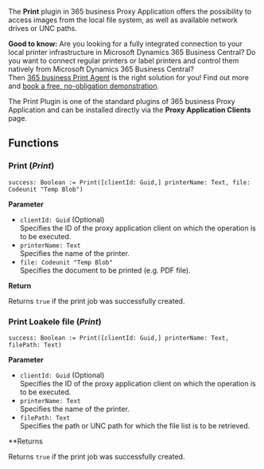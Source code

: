  
The **Print** plugin in 365 business Proxy Application offers the possibility to access images from the local file system, as well as available network drives or UNC paths.

<div class="alert alert-notice">
    <i class="fa-solid fa-notes"></i> <strong>Good to know:</strong> Are you looking for a fully integrated connection to your local printer infrastructure in Microsoft Dynamics 365 Business Central? Do you want to connect regular printers or label printers and control them natively from Microsoft Dynamics 365 Business Central?
    <br>Then <a href="https://365businessdev.com/produkte-loesungen/365-business-print-agent/" target="_blank">365 business Print Agent</a> is the right solution for you! Find out more and <a href="https://calendly.com/365businessdev" target="_blank">book a free, no-obligation demonstration</a>.
</div>

The Print Plugin is one of the standard plugins of 365 business Proxy Application and can be installed directly via the **Proxy Application Clients** page.

## Functions

### Print (*Print*)

```al
success: Boolean := Print([clientId: Guid,] printerName: Text, file: Codeunit "Temp Blob")
```

**Parameter**

 - `clientId: Guid` (Optional)<br>
   Specifies the ID of the proxy application client on which the operation is to be executed.
 - `printerName: Text`<br>
   Specifies the name of the printer.
 - `file: Codeunit "Temp Blob"`<br>
   Specifies the document to be printed (e.g. PDF file).

**Return**

Returns `true` if the print job was successfully created.

### Print Loakele file (*Print*)

```al
success: Boolean := Print([clientId: Guid,] printerName: Text, filePath: Text)
```

**Parameter**

 - `clientId: Guid` (Optional)<br>
   Specifies the ID of the proxy application client on which the operation is to be executed.
 - `printerName: Text`<br>
   Specifies the name of the printer.
 - `filePath: Text`<br>
   Specifies the path or UNC path for which the file list is to be retrieved.

**Returns

Returns `true` if the print job was successfully created.



